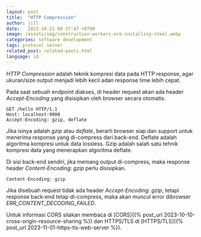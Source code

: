 ```yaml
---
layout: post
title:  "HTTP Compression"
author: jill
date:   2023-10-21 08:37:47 +0700
image: /assets/img/construction-workers-are-installing-steel.webp
categories: software development
tags: protocol server
related_post: related-posts.html
language: id
---
```

*HTTP Compression* adalah teknik kompresi data pada HTTP response, agar 
ukuran/size output menjadi lebih kecil adan response time lebih cepat.

Pada saat sebuah endpoint diakses, di header request akan ada header *Accept-Encoding* 
yang disisipkan oleh browser secara otomatis.
```
GET /hello HTTP/1.1
Host: localhost:9000
Accept-Encoding: gzip, deflate
```
Jika isinya adalah *gzip* atau *deflate*, berarti browser siap dan support untuk 
menerima response yang di-compress dari back-end. Deflate adalah algoritma kompresi 
untuk data lossless. Gzip adalah salah satu tehnik kompresi data yang menerapkan 
algoritma deflate.

Di sisi back-end sendiri, jika memang output di-compress, maka response header 
*Content-Encoding: gzip* perlu disisipkan.
```
Content-Encoding: gzip
```

Jika disebuah request tidak ada header *Accept-Encoding: gzip*, tetapi response 
back-end tetap di-compress, maka akan muncul error dibrowser *ERR_CONTENT_DECODING_FAILED*.

Untuk informasi CORS silakan membaca di [CORS]({% post_url 2023-10-10-cross-origin-resource-sharing %}) 
dan HTTPS/TLS di [HTTPS/TLS]({% post_url 2023-11-01-https-tls-web-server %}).